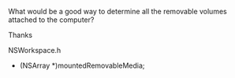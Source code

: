 What would be a good way to determine all the removable volumes attached to the computer?

Thanks

    
NSWorkspace.h
- (NSArray *)mountedRemovableMedia;
